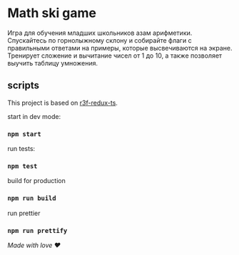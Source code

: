 # Math ski game

Игра для обучения младших школьников азам арифметики. Спускайтесь по горнолыжному склону и собирайте флаги с правильными ответами на примеры, которые высвечиваются на экране. Тренирует сложение и вычитание чисел от 1 до 10, а также позволяет выучить таблицу умножения.

## scripts

This project is based on [r3f-redux-ts](https://github.com/k-olya/r3f-redux-ts).

start in dev mode:
### `npm start`

run tests:
### `npm test`

build for production
### `npm run build`

run prettier
### `npm run prettify`

_Made with love ♥_
